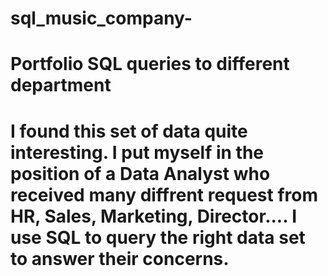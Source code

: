 # sql_music_company-
# Portfolio SQL queries to different department 
# I found this set of data quite interesting. I put myself in the position of a Data Analyst who received many diffrent request from HR, Sales, Marketing, Director.... I use SQL to query the right data set to answer their concerns. 
